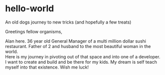 # hello-world
An old dogs journey to new tricks (and hopefully a few treats)

Greetings fellow organisms,

Alan here.  36 year old General Manager of a multi million dollar sushi restaurant.  Father of 2 and husband to the most beautiful woman in the world.  
Here is my journey in pivoting out of that space and into one of a developer.  I want to create and build and be there for my kids.  My dream is self teach myself into that existence.  Wish me luck!
